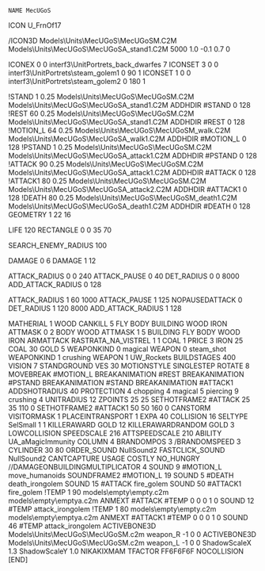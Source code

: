 	NAME MecUGoS
ICON U_FrnOf17

/ICON3D Models\Units\MecUGoS\MecUGoSM.C2M Models\Units\MecUGoS\MecUGoSA_stand1.C2M 5000 1.0 -0.1 0.7 0 

ICONEX 0 0 interf3\UnitPortrets\_back_dwarfes 7
ICONSET 3 0 0 interf3\UnitPortrets\steam_golem1 0 90 1
ICONSET 1 0 0 interf3\UnitPortrets\steam_golem2 0 180 1

!STAND          1 0.25  Models\Units\MecUGoS\MecUGoSM.C2M Models\Units\MecUGoS\MecUGoSA_stand1.C2M
ADDHDIR #STAND 0 128
!REST          60 0.25  Models\Units\MecUGoS\MecUGoSM.C2M Models\Units\MecUGoS\MecUGoSA_stand1.C2M
ADDHDIR #REST 0 128
!MOTION_L      64 0.25  Models\Units\MecUGoS\MecUGoSM_walk.C2M Models\Units\MecUGoS\MecUGoSA_walk1.C2M
ADDHDIR #MOTION_L 0 128
!PSTAND        1  0.25  Models\Units\MecUGoS\MecUGoSM.C2M Models\Units\MecUGoS\MecUGoSA_attack1.C2M
ADDHDIR #PSTAND 0 128 
!ATTACK        90 0.25  Models\Units\MecUGoS\MecUGoSM.C2M Models\Units\MecUGoS\MecUGoSA_attack1.C2M
ADDHDIR #ATTACK 0 128
!ATTACK1        80 0.25  Models\Units\MecUGoS\MecUGoSM.C2M Models\Units\MecUGoS\MecUGoSA_attack2.C2M
ADDHDIR #ATTACK1 0 128
!DEATH          80 0.25  Models\Units\MecUGoS\MecUGoSM_death1.C2M Models\Units\MecUGoS\MecUGoSA_death1.C2M
ADDHDIR #DEATH 0 128
GEOMETRY 1 22 16

LIFE     120
RECTANGLE 0 0 35 70

SEARCH_ENEMY_RADIUS 100

DAMAGE   0 6
DAMAGE   1 12

ATTACK_RADIUS 0 0 240
ATTACK_PAUSE 0 40
DET_RADIUS 0 0 8000
ADD_ATTACK_RADIUS 0 128

ATTACK_RADIUS 1 60 1000
ATTACK_PAUSE 1 125
NOPAUSEDATTACK 0
DET_RADIUS 1 120 8000
ADD_ATTACK_RADIUS 1 128

MATHERIAL 1 WOOD
CANKILL 5 FLY BODY BUILDING WOOD IRON
ATTMASK                 0 2 BODY WOOD
ATTMASK                 1 5 BUILDING FLY BODY WOOD IRON
ARMATTACK
RASTRATA_NA_VISTREL 1 1 COAL 1
PRICE 3 IRON 25 COAL 30 GOLD 5
WEAPONKIND 0 magical
WEAPON 0 steam_shot
WEAPONKIND 1 crushing
WEAPON 1 UW_Rockets
BUILDSTAGES 400
VISION 7
STANDGROUND
VES 30
MOTIONSTYLE SINGLESTEP
ROTATE 8
MOVEBREAK #MOTION_L
BREAKANIMATION #REST
BREAKANIMATION #PSTAND
BREAKANIMATION #STAND
BREAKANIMATION #ATTACK1
ADDSHOTRADIUS 40
PROTECTION 4 chopping 4 magical 5 piercing 9 crushing 4
UNITRADIUS 12
ZPOINTS 25 25
SETHOTFRAME2 #ATTACK 25 35 110 0
SETHOTFRAME2 #ATTACK1 50 50 160 0
CANSTORM
VISITORMASK 1
PLACEINTRANSPORT 1
EXPA 40 
COLLISION 16
SELTYPE SelSmall 1 1
KILLERAWARD             GOLD 12
KILLERAWARDRANDOM       GOLD 3
LOWCOLLISION
SPEEDSCALE 216
ATTSPEEDSCALE 210
ABILITY	UA_aMagicImmunity
COLUMN 4
BRANDOMPOS 3
/BRANDOMSPEED 3
CYLINDER 30 80
ORDER_SOUND NullSound2
FASTCLICK_SOUND NullSound2
CANTCAPTURE
USAGE COSTLY
NO_HUNGRY
//DAMAGEONBUILDINGMULTIPLICATOR 4
SOUND 9 #MOTION_L move_humanoids
SOUNDFRAME2 #MOTION_L 19
SOUND 5 #DEATH death_irongolem
SOUND 15 #ATTACK fire_golem
SOUND 50 #ATTACK1 fire_golem
!TEMP  1 90 models\empty\empty.c2m models\empty\emptya.c2m
ANMEXT #ATTACK #TEMP 0 0 0 1 0
SOUND 12 #TEMP attack_irongolem
!TEMP  1 80 models\empty\empty.c2m models\empty\emptya.c2m
ANMEXT #ATTACK1 #TEMP 0 0 0 1 0
SOUND 46 #TEMP attack_irongolem
ACTIVEBONE3D Models\Units\MecUGoS\MecUGoSM.c2m weapon_R -1 0 0
ACTIVEBONE3D Models\Units\MecUGoS\MecUGoSM.c2m weapon_L -1 0 0
ShadowScaleX 1.3
ShadowScaleY 1.0
NIKAKIXMAM
TFACTOR FF6F6F6F
NOCOLLISION
[END]
